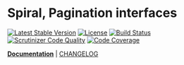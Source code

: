 Spiral, Pagination interfaces
========
[![Latest Stable Version](https://poser.pugx.org/spiral/pagination/v/stable)](https://packagist.org/packages/spiral/pagination) 
[![License](https://poser.pugx.org/spiral/pagination/license)](https://packagist.org/packages/spiral/pagination)
[![Build Status](https://travis-ci.org/spiral/pagination.svg?branch=master)](https://travis-ci.org/spiral/pagination)
[![Scrutinizer Code Quality](https://scrutinizer-ci.com/g/spiral/pagination/badges/quality-score.png?b=master)](https://scrutinizer-ci.com/g/spiral/pagination/?branch=master)
[![Code Coverage](https://scrutinizer-ci.com/g/spiral/pagination/badges/coverage.png?b=master)](https://scrutinizer-ci.com/g/spiral/pagination/?branch=master)

<b>[Documentation](http://spiral-framework.com/guide)</b> | [CHANGELOG](/CHANGELOG.md)

